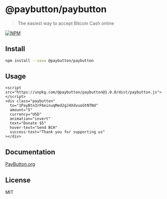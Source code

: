 # @paybutton/paybutton

> The easiest way to accept Bitcoin Cash online

[![NPM](https://img.shields.io/npm/v/@paybutton/paybutton.svg)](https://www.npmjs.com/package/@paybutton/paybutton)

## Install

```bash
npm install --save @paybutton/paybutton
```

## Usage

```
<script src="https://unpkg.com/@paybutton/paybutton@1.0.0/dist/paybutton.js"></script>
<div class="paybutton"
  to="1PayBtn3rF6einuqMed2gJ4XdvuoGtNTNd"
  amount="5"
  currency="USD"
  animation="invert"
  text="Donate $5"
  hover-text="Send BCH"
  success-text="Thank you for supporting us"
></div>
```

## Documentation

<a href="https://paybutton.org">PayButton.org</a>

## License

MIT 
